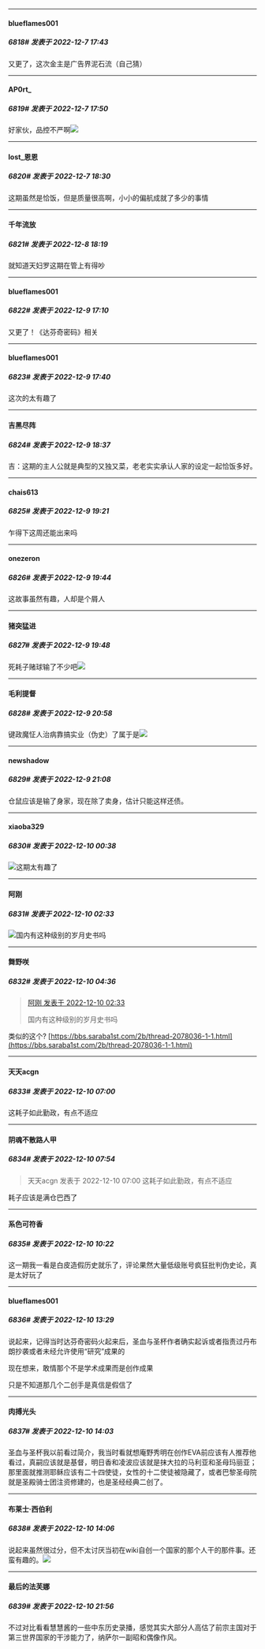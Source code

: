 

*****

####  blueflames001  
##### 6818#       发表于 2022-12-7 17:43

又更了，这次金主是广告界泥石流（自己猜）

*****

####  AP0rt_  
##### 6819#       发表于 2022-12-7 17:50

好家伙，品控不严啊<img src="https://static.saraba1st.com/image/smiley/face2017/067.png" referrerpolicy="no-referrer">



*****

####  lost_恩恩  
##### 6820#       发表于 2022-12-7 18:30

这期虽然是恰饭，但是质量很高啊，小小的偏航成就了多少的事情



*****

####  千年流放  
##### 6821#       发表于 2022-12-8 18:19

就知道天妇罗这期在管上有得吵



*****

####  blueflames001  
##### 6822#       发表于 2022-12-9 17:10

又更了！《达芬奇密码》相关



*****

####  blueflames001  
##### 6823#       发表于 2022-12-9 17:40

这次的太有趣了



*****

####  吉黑尽阵  
##### 6824#       发表于 2022-12-9 18:37

吉：这期的主人公就是典型的又独又菜，老老实实承认人家的设定一起恰饭多好。



*****

####  chais613  
##### 6825#       发表于 2022-12-9 19:21

乍得下这周还能出来吗



*****

####  onezeron  
##### 6826#       发表于 2022-12-9 19:44

这故事虽然有趣，人却是个屑人

*****

####  猪突猛进  
##### 6827#       发表于 2022-12-9 19:48

死耗子赌球输了不少吧<img src="https://static.saraba1st.com/image/smiley/face2017/067.png" referrerpolicy="no-referrer">



*****

####  毛利提督  
##### 6828#       发表于 2022-12-9 20:58

键政魔怔人治病靠搞实业（伪史）了属于是<img src="https://static.saraba1st.com/image/smiley/face2017/067.png" referrerpolicy="no-referrer">



*****

####  newshadow  
##### 6829#       发表于 2022-12-9 21:08

仓鼠应该是输了身家，现在除了卖身，估计只能这样还债。



*****

####  xiaoba329  
##### 6830#       发表于 2022-12-10 00:38

<img src="https://static.saraba1st.com/image/smiley/face2017/067.png" referrerpolicy="no-referrer">这期太有趣了



*****

####  阿刚  
##### 6831#       发表于 2022-12-10 02:33

<img src="https://static.saraba1st.com/image/smiley/face2017/112.png" referrerpolicy="no-referrer">国内有这种级别的岁月史书吗

*****

####  舞野咲  
##### 6832#       发表于 2022-12-10 04:36

<blockquote><a href="httphttps://bbs.saraba1st.com/2b/forum.php?mod=redirect&amp;goto=findpost&amp;pid=58860335&amp;ptid=2000025" target="_blank">阿刚 发表于 2022-12-10 02:33</a>

国内有这种级别的岁月史书吗</blockquote>
类似的这个?
[https://bbs.saraba1st.com/2b/thread-2078036-1-1.html](https://bbs.saraba1st.com/2b/thread-2078036-1-1.html)



*****

####  天天acgn  
##### 6833#       发表于 2022-12-10 07:00

这耗子如此勤政，有点不适应



*****

####  阴魂不散路人甲  
##### 6834#       发表于 2022-12-10 07:54

<blockquote>天天acgn 发表于 2022-12-10 07:00
这耗子如此勤政，有点不适应</blockquote>
耗子应该是满仓巴西了



*****

####  系色可符香  
##### 6835#       发表于 2022-12-10 10:22

这一期我一看是白皮造假历史就乐了，评论果然大量低级账号疯狂批判伪史论，真是太好玩了



*****

####  blueflames001  
##### 6836#       发表于 2022-12-10 13:29

说起来，记得当时达芬奇密码火起来后，圣血与圣杯作者确实起诉或者指责过丹布朗抄袭或者未经允许使用“研究”成果的

现在想来，敢情那个不是学术成果而是创作成果

只是不知道那几个二创手是真信是假信了



*****

####  肉搏光头  
##### 6837#       发表于 2022-12-10 14:03

圣血与圣杯我以前看过简介，我当时看就想庵野秀明在创作EVA前应该有人推荐他看过，真嗣应该就是基督，明日香和凌波应该就是抹大拉的马利亚和圣母玛丽亚；那里面就推测耶稣应该有二十四使徒，女性的十二使徒被隐藏了，或者巴黎圣母院就是圣殿骑士团注资修建的，也是圣经经典二创了。

*****

####  布莱士·西伯利  
##### 6838#       发表于 2022-12-10 14:06

说起来虽然很过分，但不太讨厌当初在wiki自创一个国家的那个人干的那件事。还蛮有趣的。<img src="https://static.saraba1st.com/image/smiley/face2017/068.png" referrerpolicy="no-referrer">



*****

####  最后的法芙娜  
##### 6839#       发表于 2022-12-10 21:56

不过对比看看慧慧酱的一些中东历史录播，感觉其实大部分人高估了前宗主国对于第三世界国家的干涉能力了，纳萨尔一副昭和偶像作风。

